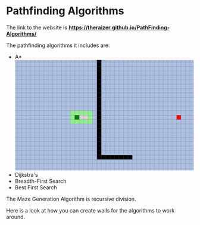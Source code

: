 # Pathfinding Algorithms
The link to the website is **https://theraizer.github.io/PathFinding-Algorithms/**

The pathfinding algorithms it includes are:
- A*
![A Star Pathfinding Gif not found](AStarVisual.gif)
- Dijkstra's
- Breadth-First Search
- Best First Search

The Maze Generation Algorithm is recursive division.

Here is a look at how you can create walls for the algorithms to work around.

